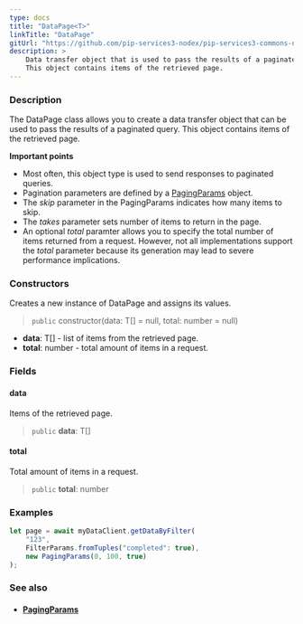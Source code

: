 ```yaml
---
type: docs
title: "DataPage<T>"
linkTitle: "DataPage"
gitUrl: "https://github.com/pip-services3-nodex/pip-services3-commons-nodex"
description: > 
    Data transfer object that is used to pass the results of a paginated query.
    This object contains items of the retrieved page.
---
```


### Description

The DataPage class allows you to create a data transfer object that can be used to pass the results of a paginated query. This object contains items of the retrieved page.

**Important points**

- Most often, this object type is used to send responses to paginated queries.
- Pagination parameters are defined by a [PagingParams](../paging_params) object.
- The *skip* parameter in the PagingParams indicates how many items to skip.
- The *takes* parameter sets number of items to return in the page.
- An optional *total* paramter allows you to specify the total number of items returned from a request. However, not all implementations support the *total* parameter because its generation may lead to severe performance implications.   

### Constructors
Creates a new instance of DataPage and assigns its values.

> `public` constructor(data: T[] = null, total: number = null)

- **data**: T[] - list of items from the retrieved page.
- **total**: number - total amount of items in a request.

### Fields


<span class="hide-title-link">

#### data
Items of the retrieved page.
> `public` **data**: T[]

#### total
Total amount of items in a request.
> `public` **total**: number

</span>


### Examples

```typescript
let page = await myDataClient.getDataByFilter(
    "123",
    FilterParams.fromTuples("completed": true),
    new PagingParams(0, 100, true)
);

```

### See also
- #### [PagingParams](../paging_params)
